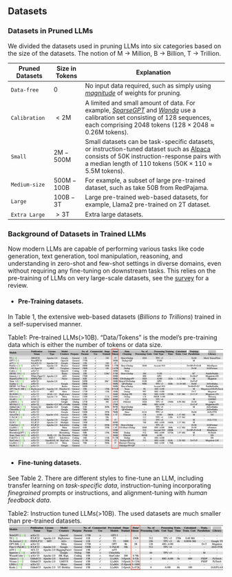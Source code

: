 ##      Datasets 

###    Datasets in Pruned LLMs
We divided the datasets used in pruning LLMs into six categories based on the size of the datasets. The notion of M $\to$ Million, B $\to$ Billion, T $\to$ Trillion.

| Pruned Datasets | Size in Tokens            | Explanation                                                                                                                                                                                                                                                                                |
|-----------------|---------------------------|--------------------------------------------------------------------------------------------------------------------------------------------------------------------------------------------------------------------------------------------------------------------------------------------|
| `Data-free`     | $0$                       | No input data required, such as simply using [*magnitude*](criteria.md) of weights for pruning.                                                                                                                                                                                            |
| `Calibration`   | $<2\text{M}$              | A limited and small amount of  data. For example, [*SparseGPT*](https://arxiv.org/abs/2301.00774) and [*Wanda*](https://arxiv.org/abs/2306.11695) use a calibration set consisting of $128$ sequences, each comprising $2048$  tokens ($128 \times 2048 \approx 0.26\text{M}$ tokens).     | 
| `Small`         | $2\text{M}-500\text{M}$   | Small datasets can be task-specific datasets, or  instruction-tuned dataset such as [Alpaca](https://github.com/gururise/AlpacaDataCleaned) consists of $50\text{K}$ instruction-response pairs with a median length of $110$ tokens ($50\text{K} \times 110 \approx 5.5\text{M}$ tokens). |
| `Medium-size`   | $500\text{M}-100\text{B}$ | For example, a subset of large pre-trained dataset, such as take $50\text{B}$ from RedPajama.                                                                                                                                                                                              | 
| `Large`         | $100\text{B}-3\text{T}$   | Large pre-trained web-based datasets, for example, Llama2 pre-trained on $2\text{T}$ dataset.                                                                                                                                                                                              |
| `Extra Large`   | $>3\text{T}$              | Extra large datasets.                                                                                                                                                                                                                                                                      |



###    Background of Datasets in Trained LLMs
Now modern LLMs are capable of performing various tasks
like code generation, text generation, tool manipulation, reasoning, and understanding in zero-shot and few-shot settings
in diverse domains, even without requiring any fine-tuning
on downstream tasks. This relies on the pre-training of LLMs on very large-scale datasets, see the [survey](https://arxiv.org/pdf/2307.06435.pdf) for a review. 




* ####   Pre-Training datasets.
In Table 1,  the extensive web-based datasets (_Billions to Trillions_) trained in a self-supervised manner.   
<div align="left"><figcaption>Table1: Pre-trained LLMs(>10B).  “Data/Tokens” is the model’s pre-training data which is either the number of tokens or data size.</figcaption><img src='./figs/LLMs_traindata.png' width=1050 alt=''> </img></div> 

* ####   Fine-tuning datasets.
See Table 2. There are different styles to fine-tune an
LLM, including transfer learning on _task-specific data_, instruction-tuning incorporating 
_finegrained_ prompts or instructions, and alignment-tuning with _human feedback data_.

<div align="left"><figcaption>Table2: Instruction tuned LLMs(>10B). The used datasets are much smaller than pre-trained datasets.</figcaption><img src='./figs/instuction_data.png' width=1050 alt=''> </img></div>  







